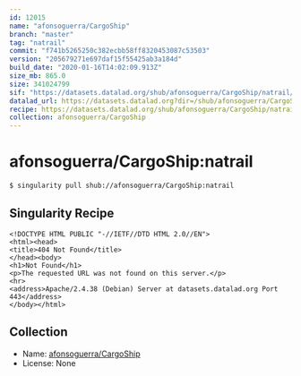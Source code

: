 ```yaml
---
id: 12015
name: "afonsoguerra/CargoShip"
branch: "master"
tag: "natrail"
commit: "f741b5265250c382ecbb58ff8320453087c53503"
version: "205679271e697daf15f55425ab3a184d"
build_date: "2020-01-16T14:02:09.913Z"
size_mb: 865.0
size: 341024799
sif: "https://datasets.datalad.org/shub/afonsoguerra/CargoShip/natrail/2020-01-16-f741b526-20567927/205679271e697daf15f55425ab3a184d.sif"
datalad_url: https://datasets.datalad.org?dir=/shub/afonsoguerra/CargoShip/natrail/2020-01-16-f741b526-20567927/
recipe: https://datasets.datalad.org/shub/afonsoguerra/CargoShip/natrail/2020-01-16-f741b526-20567927/Singularity
collection: afonsoguerra/CargoShip
---
```


# afonsoguerra/CargoShip:natrail

```bash
$ singularity pull shub://afonsoguerra/CargoShip:natrail
```

## Singularity Recipe

```singularity
<!DOCTYPE HTML PUBLIC "-//IETF//DTD HTML 2.0//EN">
<html><head>
<title>404 Not Found</title>
</head><body>
<h1>Not Found</h1>
<p>The requested URL was not found on this server.</p>
<hr>
<address>Apache/2.4.38 (Debian) Server at datasets.datalad.org Port 443</address>
</body></html>
```

## Collection

 - Name: [afonsoguerra/CargoShip](https://github.com/afonsoguerra/CargoShip)
 - License: None

